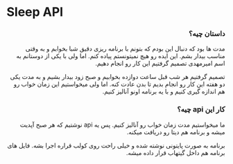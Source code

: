 # Sleep API

<div dir="rtl">

### داستان چیه؟

مدت ها بود که دنبال این بودم که بتونم با برنامه ریزی دقیق شبا بخوابم و به وقتی مناسب بیدار بشم. این ایده رو هیچ نمیتونستم پیاده کنم. اما ولی با یکی از دوستانم به اسم امیرمهدی تصمیم گرفتیم این کار رو انجام دهیم.

تصمیم گرفتیم هر شب قبل ساعت دوازده بخوابیم و صبح زود بیدار بشیم و به مدت یکی دو هفته این کار رو انجام بدیم تا بدن عادت کنه. اما ولی میخواستیم این زمان خواب رو هم اندازه گیری کنیم و با یه برنامه اونو آنالیز کنیم.

### کار این api چیه؟

ما میخواستیم مدت زمان خواب رو آنالیز کنیم. پس یه api نوشتیم که هر صبح آپدیت میشه و برنامه هم دیتا رو دریافت میکنه.

برنامه به صورت پایتونی نوشته شده و خیلی راحت روی کولب قراره اجرا بشه. فایل های برنامه هم داخل گیتهاب قرار داده میشه.

</div>